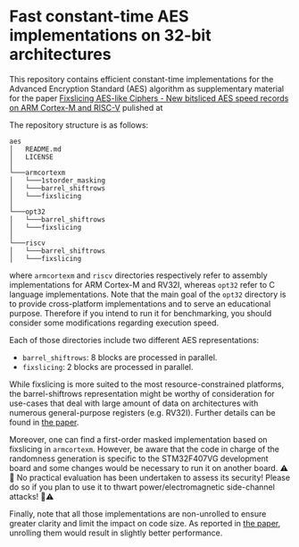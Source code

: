 # Fast constant-time AES implementations on 32-bit architectures

This repository contains efficient constant-time implementations for the Advanced Encryption Standard (AES) algorithm as supplementary material for the paper [Fixslicing AES-like Ciphers - New bitsliced AES speed records on ARM Cortex-M and RISC-V](https://eprint.iacr.org/2020) pulished at 

The repository structure is as follows:
```
aes
│   README.md
│   LICENSE   
│
└───armcortexm
│   └───1storder_masking
│   └───barrel_shiftrows
│   └───fixslicing
│   
└───opt32
│   └───barrel_shiftrows
│   └───fixslicing
│   
└───riscv
│   └───barrel_shiftrows
│   └───fixslicing
```
where `armcortexm` and `riscv` directories respectively refer to assembly implementations for ARM Cortex-M and RV32I, whereas `opt32` refer to C language implementations. Note that the main goal of the `opt32` directory is to provide cross-platform implementations and to serve an educational purpose. Therefore if you intend to run it for benchmarking, you should consider some modifications regarding execution speed.

Each of those directories include two different AES representations:
- `barrel_shiftrows`: 8 blocks are processed in parallel.
- `fixslicing`: 2 blocks are processed in parallel.

While fixslicing is more suited to the most resource-constrained platforms, the barrel-shiftrows representation might be worthy of consideration for use-cases that deal with large amount of data on architectures with numerous general-purpose registers (e.g. RV32I). Further details can be found in [the paper](https://eprint.iacr.org/2020).

Moreover, one can find a first-order masked implementation based on fixslicing in `armcortexm`. However, be aware that the code in charge of the randomness generation is specific to the STM32F407VG development board and some changes would be necessary to run it on another board. :warning::rotating_light: No practical evaluation has been undertaken to assess its security! Please do so if you plan to use it to thwart power/electromagnetic side-channel attacks! :rotating_light::warning: 

Finally, note that all those implementations are non-unrolled to ensure greater clarity and limit the impact on code size. As reported in [the paper](https://eprint.iacr.org/2020), unrolling them would result in slightly better performance.
